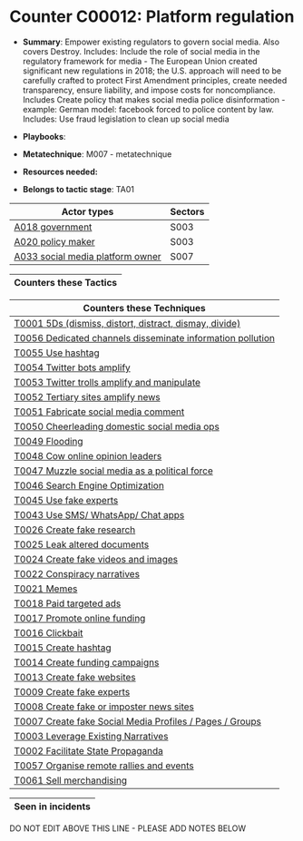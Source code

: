 # Counter C00012: Platform regulation

* **Summary**: Empower existing regulators to govern social media. Also covers Destroy.  Includes: Include the role of social media in the regulatory framework for media - The European Union created significant new regulations in 2018; the U.S. approach will need to be carefully crafted to protect First Amendment principles, create needed transparency, ensure liability, and impose costs for noncompliance. Includes Create policy that makes social media police disinformation - example: German model: facebook forced to police content by law. Includes: Use fraud legislation to clean up social media

* **Playbooks**: 

* **Metatechnique**: M007 - metatechnique

* **Resources needed:** 

* **Belongs to tactic stage**: TA01


| Actor types | Sectors |
| ----------- | ------- |
| [A018 government ](../generated_pages/actortypes/A018.md) | S003 |
| [A020 policy maker](../generated_pages/actortypes/A020.md) | S003 |
| [A033 social media platform owner](../generated_pages/actortypes/A033.md) | S007 |



| Counters these Tactics |
| ---------------------- |



| Counters these Techniques |
| ------------------------- |
| [T0001 5Ds (dismiss, distort, distract, dismay, divide)](../generated_pages/techniques/T0001.md) |
| [T0056 Dedicated channels disseminate information pollution](../generated_pages/techniques/T0056.md) |
| [T0055 Use hashtag](../generated_pages/techniques/T0055.md) |
| [T0054 Twitter bots amplify](../generated_pages/techniques/T0054.md) |
| [T0053 Twitter trolls amplify and manipulate](../generated_pages/techniques/T0053.md) |
| [T0052 Tertiary sites amplify news](../generated_pages/techniques/T0052.md) |
| [T0051 Fabricate social media comment](../generated_pages/techniques/T0051.md) |
| [T0050 Cheerleading domestic social media ops](../generated_pages/techniques/T0050.md) |
| [T0049 Flooding](../generated_pages/techniques/T0049.md) |
| [T0048 Cow online opinion leaders](../generated_pages/techniques/T0048.md) |
| [T0047 Muzzle social media as a political force](../generated_pages/techniques/T0047.md) |
| [T0046 Search Engine Optimization](../generated_pages/techniques/T0046.md) |
| [T0045 Use fake experts](../generated_pages/techniques/T0045.md) |
| [T0043 Use SMS/ WhatsApp/ Chat apps](../generated_pages/techniques/T0043.md) |
| [T0026 Create fake research](../generated_pages/techniques/T0026.md) |
| [T0025 Leak altered documents](../generated_pages/techniques/T0025.md) |
| [T0024 Create fake videos and images](../generated_pages/techniques/T0024.md) |
| [T0022 Conspiracy narratives](../generated_pages/techniques/T0022.md) |
| [T0021 Memes](../generated_pages/techniques/T0021.md) |
| [T0018 Paid targeted ads](../generated_pages/techniques/T0018.md) |
| [T0017 Promote online funding](../generated_pages/techniques/T0017.md) |
| [T0016 Clickbait](../generated_pages/techniques/T0016.md) |
| [T0015 Create hashtag](../generated_pages/techniques/T0015.md) |
| [T0014 Create funding campaigns](../generated_pages/techniques/T0014.md) |
| [T0013 Create fake websites](../generated_pages/techniques/T0013.md) |
| [T0009 Create fake experts](../generated_pages/techniques/T0009.md) |
| [T0008 Create fake or imposter news sites](../generated_pages/techniques/T0008.md) |
| [T0007 Create fake Social Media Profiles / Pages / Groups](../generated_pages/techniques/T0007.md) |
| [T0003 Leverage Existing Narratives](../generated_pages/techniques/T0003.md) |
| [T0002 Facilitate State Propaganda](../generated_pages/techniques/T0002.md) |
| [T0057 Organise remote rallies and events](../generated_pages/techniques/T0057.md) |
| [T0061 Sell merchandising](../generated_pages/techniques/T0061.md) |



| Seen in incidents |
| ----------------- |


DO NOT EDIT ABOVE THIS LINE - PLEASE ADD NOTES BELOW